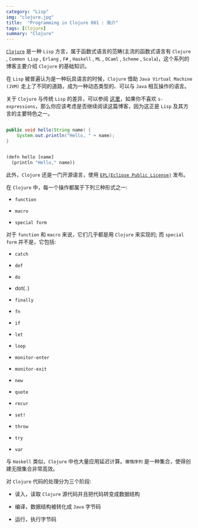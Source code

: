 ```yaml
---
category: "Lisp"
img: "clojure.jpg"
title:  "Programming in Clojure 001 : 简介"
tags: [Clojure]
summary: "Clojure"
---
```

[`Clojure`](https://clojure.org/downloads) 是一种 `Lisp` 方言，属于函数式语言的范畴(主流的函数式语言有 `Clojure` , `Common Lisp` , `Erlang` , `F#` , `Haskell` , `ML` , `OCaml` , `Scheme` , `Scala`)，这个系列的博客主要介绍 `Clojure` 的基础知识。

在 `Lisp` 被普遍认为是一种玩具语言的时候，`Clojure` 借助 `Java Virtual Machine (JVM)` 走上了不同的道路，成为一种动态类型的、可以与 `Java` 相互操作的语言。

关于 `Clojure` 与传统 `Lisp` 的差异，可以参阅 [这里](https://clojure.org/reference/lisps)，如果你不喜欢 `s-expressions`，那么你应该考虑是否继续阅读这篇博客，因为这正是 `Lisp` 及其方言的主要特色之一。

```java

public void hello(String name) {
    System.out.println("Hello, " + name);
}

```


```lisp

(defn hello [name]
  (println "Hello," name))

```


此外，`Clojure` 还是一门开源语言，使用 [`EPL(Eclipse Public License)`](https://www.eclipse.org/legal/epl-v10.html) 发布。

在 `Clojure` 中，每一个操作都属于下列三种形式之一:

* `function`

* `macro`

* `special form`

对于 `function` 和 `macro` 来说，它们几乎都是用 `Clojure` 来实现的; 而 `special form` 并不是，它包括:

* `catch`

* `def`

* `do`

* dot(`.`)

* `finally`

* `fn`

* `if`

* `let`

* `loop`

* `monitor-enter`

* `monitor-exit`

* `new`

* `quote`

* `recur`

* `set!`

* `throw`

* `try`

* `var`

与 `Haskell` 类似，`Clojure` 中也大量应用延迟计算。`懒惰序列` 是一种集合，使得创建无限集合非常高效。

对 `Clojure` 代码的处理分为三个阶段:

* 读入，读取 `Clojure` 源代码并且把代码转变成数据结构

* 编译，数据结构被转化成 `Java` 字节码

* 运行，执行字节码

